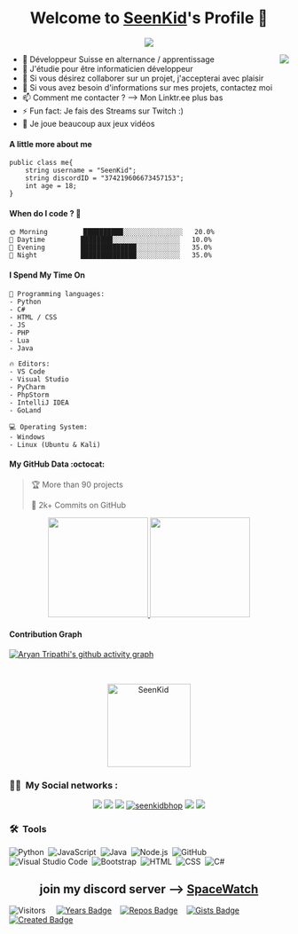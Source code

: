 <p align="center">
  <h1 align="center">Welcome to <a href="https://github.com/SeenKid">SeenKid</a>'s Profile 👋</h1>
</p>
<p align="center">
  <a align="center" href="https://github.com/DenverCoder1/readme-typing-svg"><img src="https://readme-typing-svg.herokuapp.com?&font=IBM+Plex+Sans&color=F72EE2&size=25&lines=Welcome+to+my+GitHub+Profile!;" /></a>
</p>
<img align="right" src="https://media.giphy.com/media/M9gbBd9nbDrOTu1Mqx/giphy.gif">
<ul>
<li> 🔭 Développeur Suisse en alternance / apprentissage</li>
<li>🌱 J'étudie pour être informaticien développeur</li>
<li>👯 Si vous désirez collaborer sur un projet, j'accepterai avec plaisir</li>
<li>💬 Si vous avez besoin d'informations sur mes projets, contactez moi</li> 
<li>📫 Comment me contacter ? --> Mon Linktr.ee plus bas</li>
<li>⚡ Fun fact: Je fais des Streams sur Twitch :)</li>
<li>👾 Je joue beaucoup aux jeux vidéos</li>
</ul>

#### A little more about me
```golang
public class me{
    string username = "SeenKid";
    string discordID = "374219606673457153";
    int age = 18;
}
```

#### When do I code ? 🐤
```text
🌞 Morning         ██████████░░░░░░░░░░░░░░░   20.0% 
🌆 Daytime         ████████░░░░░░░░░░░░░░░░░   10.0% 
🌃 Evening         ██████████████░░░░░░░░░░░   35.0%  
🌙 Night           ██████████████░░░░░░░░░░░   35.0% 
```

#### I Spend My Time On
```text
💬 Programming languages:
- Python
- C#
- HTML / CSS
- JS
- PHP 
- Lua
- Java

🔥 Editors:
- VS Code 
- Visual Studio
- PyCharm
- PhpStorm
- IntelliJ IDEA
- GoLand

💻 Operating System:
- Windows
- Linux (Ubuntu & Kali)
```


#### My GitHub Data :octocat:
> 🏆 More than 90 projects
 > 
> 📜 2k+ Commits on GitHub


<p align="center">
<a href="https://github.com/SeenKid">
  <img height="180em" src="https://github-readme-stats-eight-theta.vercel.app/api?username=SeenKid&show_icons=true&theme=algolia&include_all_commits=true&count_private=true"/>
  <img height="180em" src="https://github-readme-stats-eight-theta.vercel.app/api/top-langs/?username=SeenKid&layout=compact&langs_count=8&theme=algolia"/>
</a>
</p>

#### Contribution Graph
[![Aryan Tripathi's github activity graph](https://activity-graph.herokuapp.com/graph?username=SeenKid&theme=react-dark)](https://activity-graph.herokuapp.com/graph?username=SeenKid&theme=react-dark)

<br />
<p align="center">
  <img align="center" height="150em" src="https://github-readme-streak-stats.herokuapp.com/?user=SeenKid&theme=onedarkr" alt="SeenKid" />
</p>


### 🤝🏻 &nbsp;My Social networks :

<p align="center">
<a href="https://www.instagram.com/nkwcxnn/"><img src="https://img.shields.io/badge/-@nkwcxnn-E4405F?style=flat&logo=Instagram&logoColor=white"/></a>
<a href="https://twitch.tv/Seenkidbhop"><img src="https://img.shields.io/twitch/status/Seenkidbhop?style=social"/></a>
<a href="https://www.youtube.com/channel/UCkef2tpJ14Lkv2uiNvH4pog"><img src="https://img.shields.io/youtube/channel/subscribers/UCkef2tpJ14Lkv2uiNvH4pog?style=social"/></a>
<a href="https://twitter.com/seenkidbhop"><img src="https://img.shields.io/twitter/follow/Seenkidbhop?style=social" alt="seenkidbhop" /></a>
<a href="https://linktr.ee/seenkid"><img src="https://img.shields.io/badge/linktree-39E09B?style=for-the-badge&logo=linktree&logoColor=white"/></a>
<a href="https://discord.gg/YH8Qbjr2sJ"><img src="https://img.shields.io/discord/810526650075709440?color=blue&label=Discord%20Server&logo=Discord%20Server"/></a>


### 🛠 &nbsp;Tools

![Python](https://img.shields.io/badge/-Python-05122A?style=flat&logo=python)&nbsp;
![JavaScript](https://img.shields.io/badge/-JavaScript-05122A?style=flat&logo=javascript)&nbsp;
![Java](https://img.shields.io/badge/-Java-05122A?style=flat&logo=Java&logoColor=FFA518)&nbsp;
![Node.js](https://img.shields.io/badge/-Node.js-05122A?style=flat&logo=node.js)&nbsp;
![GitHub](https://img.shields.io/badge/-GitHub-05122A?style=flat&logo=github)&nbsp;
![Visual Studio Code](https://img.shields.io/badge/-Visual%20Studio%20Code-05122A?style=flat&logo=visual-studio-code&logoColor=007ACC)&nbsp;
![Bootstrap](https://img.shields.io/badge/-Bootstrap-05122A?style=flat&logo=bootstrap&logoColor=563D7C)&nbsp;
![HTML](https://img.shields.io/badge/-HTML-05122A?style=flat&logo=HTML5)&nbsp;
![CSS](https://img.shields.io/badge/-CSS-05122A?style=flat&logo=CSS3&logoColor=1572B6)&nbsp;
![C#](https://img.shields.io/badge/-csharp-05122A?style=flat&logo=csharp)&nbsp;

<h2 align="center">join my discord server --> <a href="https://discord.gg/spacewatch">SpaceWatch</a></h2>

![Visitors](https://api.visitorbadge.io/api/visitors?path=https%3A%2F%2Fgithub.com%2FSeenKid&label=Views&labelColor=%23ff2233&countColor=%2334af7a&style=flat) &nbsp;&nbsp;&nbsp;
[![Years Badge](https://badges.pufler.dev/years/SeenKid)](https://badges.pufler.dev)&nbsp;&nbsp;&nbsp;
[![Repos Badge](https://badges.pufler.dev/repos/SeenKid)](https://badges.pufler.dev)&nbsp;&nbsp;&nbsp;
[![Gists Badge](https://badges.pufler.dev/gists/SeenKid)](https://badges.pufler.dev)&nbsp;&nbsp;&nbsp;
[![Created Badge](https://badges.pufler.dev/created/SeenKid/SeenKid)](https://badges.pufler.dev)
